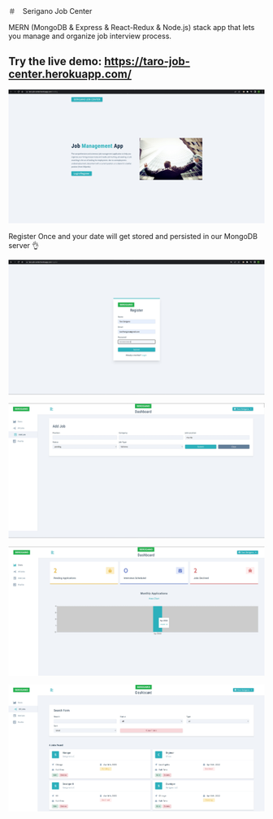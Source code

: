 ＃　Serigano Job Center 

MERN (MongoDB & Express & React-Redux & Node.js) stack app that lets you manage and organize job interview process.

## Try the live demo: https://taro-job-center.herokuapp.com/

![alt text](https://github.com/taroserigano/MERN-Job-Management-App/blob/main/pics/1.jpg)

Register Once and your date will get stored and persisted in our MongoDB server 👌

![alt text](https://github.com/taroserigano/MERN-Job-Management-App/blob/main/pics/2.jpg)

![alt text](https://github.com/taroserigano/MERN-Job-Management-App/blob/main/pics/3.jpg)

![alt text](https://github.com/taroserigano/MERN-Job-Management-App/blob/main/pics/4.jpg)

![alt text](https://github.com/taroserigano/MERN-Job-Management-App/blob/main/pics/5.jpg)


